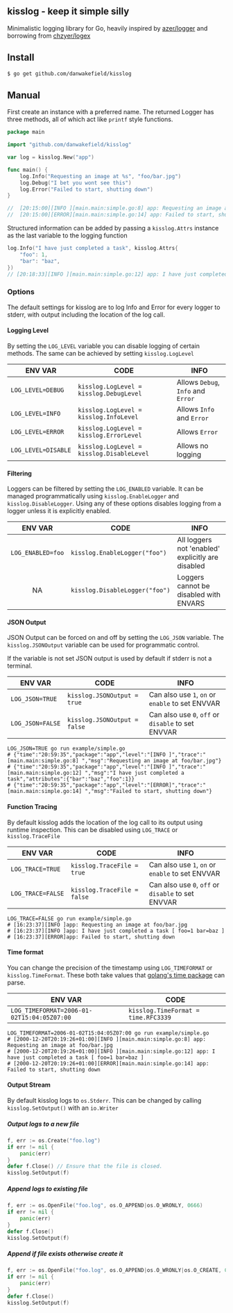 ## kisslog - keep it simple silly

Minimalistic logging library for Go, heavily inspired by [azer/logger](https://github.com/azer/logger) and borrowing from [chzyer/logex](https://github.com/chzyer/logex)
## Install

```bash
$ go get github.com/danwakefield/kisslog
```

## Manual

First create an instance with a preferred name.
The returned Logger has three methods, all of which act like `printf` style functions.
```go
package main

import "github.com/danwakefield/kisslog"

var log = kisslog.New("app")

func main() {
	log.Info("Requesting an image at %s", "foo/bar.jpg")
	log.Debug("I bet you wont see this")
	log.Error("Failed to start, shutting down")
}

//  [20:15:00][INFO ][main.main:simple.go:8] app: Requesting an image at foo/bar.jpg
//  [20:15:00][ERROR][main.main:simple.go:14] app: Failed to start, shutting down
```

Structured information can be added by passing a `kisslog.Attrs`
instance as the last variable to the logging function

```go
log.Info("I have just completed a task", kisslog.Attrs{
    "foo": 1,
    "bar": "baz",
})
// [20:18:33][INFO ][main.main:simple.go:12] app: I have just completed a task [ foo=1 bar=baz ]
```

### Options

The default settings for kisslog are to log Info and Error for every logger to stderr,
with output including the location of the log call.


#### Logging Level
By setting the `LOG_LEVEL` variable you can disable logging of certain methods.
The same can be achieved by setting `kisslog.LogLevel`

|       ENV VAR       |                  CODE                     |               INFO                 |
| ------------------- | ----------------------------------------- | ---------------------------------- |
| `LOG_LEVEL=DEBUG`   | `kisslog.LogLevel = kisslog.DebugLevel`   | Allows `Debug`, `Info` and `Error` |
| `LOG_LEVEL=INFO`    | `kisslog.LogLevel = kisslog.InfoLevel`    | Allows `Info` and `Error`          |
| `LOG_LEVEL=ERROR`   | `kisslog.LogLevel = kisslog.ErrorLevel`   | Allows `Error`                     |
| `LOG_LEVEL=DISABLE` | `kisslog.LogLevel = kisslog.DisableLevel` | Allows no logging                  |

#### Filtering
Loggers can be filtered by setting the `LOG_ENABLED` variable.
It can be managed programmatically using `kisslog.EnableLogger` and `kisslog.DisableLogger`.
Using any of these options disables logging from a logger unless it is explicitly enabled.

|       ENV VAR       |           CODE                 |               INFO                                  |
| :-----------------: | ------------------------------ | --------------------------------------------------- |
| `LOG_ENABLED=foo`   | `kisslog.EnableLogger("foo")`  |  All loggers not 'enabled' explicitly are disabled  |
|        NA           | `kisslog.DisableLogger("foo")` |  Loggers cannot be disabled with ENVARS             |


#### JSON Output
JSON Output can be forced on and off by setting the `LOG_JSON` variable.
The `kisslog.JSONOutput` variable can be used for programmatic control.

If the variable is not set JSON output is used by default if stderr is
not a terminal.

|       ENV VAR       |           CODE               |               INFO                                  |
| ------------------- | ---------------------------- | --------------------------------------------------- |
| `LOG_JSON=TRUE`     | `kisslog.JSONOutput = true`  |  Can also use `1`, `on` or `enable` to set ENVVAR   |
| `LOG_JSON=FALSE`    | `kisslog.JSONOutput = false` |  Can also use `0`, `off` or `disable` to set ENVVAR |

```
LOG_JSON=TRUE go run example/simple.go
# {"time":"20:59:35","package":"app","level":"[INFO ]","trace":"[main.main:simple.go:8] ","msg":"Requesting an image at foo/bar.jpg"}
# {"time":"20:59:35","package":"app","level":"[INFO ]","trace":"[main.main:simple.go:12] ","msg":"I have just completed a task","attributes":{"bar":"baz","foo":1}}
# {"time":"20:59:35","package":"app","level":"[ERROR]","trace":"[main.main:simple.go:14] ","msg":"Failed to start, shutting down"}
```

#### Function Tracing
By default kisslog adds the location of the log call to its output using runtime inspection.
This can be disabled using `LOG_TRACE` or `kisslog.TraceFile`

|       ENV VAR       |           CODE               |               INFO                                  |
| ------------------- | ---------------------------- | --------------------------------------------------- |
| `LOG_TRACE=TRUE`    | `kisslog.TraceFile = true`   |  Can also use `1`, `on` or `enable` to set ENVVAR   |
| `LOG_TRACE=FALSE`   | `kisslog.TraceFile = false`  |  Can also use `0`, `off` or `disable` to set ENVVAR |

```
LOG_TRACE=FALSE go run example/simple.go
# [16:23:37][INFO ]app: Requesting an image at foo/bar.jpg
# [16:23:37][INFO ]app: I have just completed a task [ foo=1 bar=baz ]
# [16:23:37][ERROR]app: Failed to start, shutting down
```

#### Time format
You can change the precision of the timestamp using `LOG_TIMEFORMAT` or `kisslog.TimeFormat`.
These both take values that [golang's time package](https://golang.org/pkg/time/#Constants) can parse.

|       ENV VAR                              |           CODE                      |
| ------------------------------------------ | ----------------------------------- |
| `LOG_TIMEFORMAT=2006-01-02T15:04:05Z07:00` | `kisslog.TimeFormat = time.RFC3339` |

```
LOG_TIMEFORMAT=2006-01-02T15:04:05Z07:00 go run example/simple.go
# [2000-12-20T20:19:26+01:00][INFO ][main.main:simple.go:8] app: Requesting an image at foo/bar.jpg
# [2000-12-20T20:19:26+01:00][INFO ][main.main:simple.go:12] app: I have just completed a task [ foo=1 bar=baz ]
# [2000-12-20T20:19:26+01:00][ERROR][main.main:simple.go:14] app: Failed to start, shutting down
```
#### Output Stream
By default kisslog logs to `os.Stderr`.
This can be changed by calling `kisslog.SetOutput()` with an `io.Writer`

##### Output logs to a new file
```go
f, err := os.Create("foo.log")
if err != nil {
    panic(err)
}
defer f.Close() // Ensure that the file is closed.
kisslog.SetOutput(f)
```

##### Append logs to existing file
```go
f, err := os.OpenFile("foo.log", os.O_APPEND|os.O_WRONLY, 0666)
if err != nil {
    panic(err)
}
defer f.Close()
kisslog.SetOutput(f)
```

##### Append if file exists otherwise create it
```go
f, err := os.OpenFile("foo.log", os.O_APPEND|os.O_WRONLY|os.O_CREATE, 0666)
if err != nil {
    panic(err)
}
defer f.Close()
kisslog.SetOutput(f)
```
